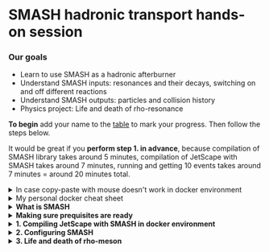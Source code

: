 # SMASH hadronic transport hands-on session

### Our goals
 - Learn to use SMASH as a hadronic afterburner
 - Understand SMASH inputs: resonances and their decays, switching on and off different reactions
 - Understand SMASH outputs: particles and collision history
 - Physics project: Life and death of rho-resonance

**To begin** add your name to the [table](https://docs.google.com/spreadsheets/d/e/2PACX-1vTo_TeWIkXPCh4PBpLBNZac_pkB6pao6ynenWf2RNMZDHjeT4O1Mg3xBPx6nkitxthQq7GRothvNjCC/pubhtml) to mark your progress.
Then follow the steps below.

It would be great if you **perform step 1. in advance**,
because compilation of SMASH library takes around 5 minutes, compilation
of JetScape with SMASH takes around 7 minutes, running and getting 10 events takes
around 7 minutes = around 20 minutes total.

<details><summary> In case copy-paste with mouse doesn't work in docker environment </summary>
<p>
I had this annoying problem that mouse selection, copying, and pasting do not work properly in
the docker terminal. Here is how I solved it:

```bash
  echo "xterm*selectToClipboard: true" > ~/.Xdefaults
```

</p>
</details>

<details><summary> My personal docker cheat sheet </summary>
<p>

I'm not an active docker user, so here I assemble commands that were useful for me:

```bash
  docker container ls -a        # List all containers
  docker system prune           # Remove all the stopped containers
  docker start -ai myJetscape   # Start JETSCAPE docker again after exiting

  # run JETSCAPE container on linux
  docker run -it -v ~/jetscape-docker:/home/jetscape-user --name myJetscape --user $(id -u):$(id -g) jetscape/base:v1.4

  # run JETSCAPE container on MAC
  docker run -it -v ~/jetscape-docker:/home/jetscape-user --name myJetscape jetscape/base:v1.4
```

</p>
</details>


<details><summary><b> What is SMASH </b></summary>
<p>

SMASH is a hadronic transport code. In JETSCAPE it simulates multiple hadron-hadron scatterings
in the final dilute stage of the fireball evolution. Observables affected by the afterburner
are baryon spectra and flow, as well as resonance production.

Look at the visualization at the [official SMASH webpage](https://smash-transport.github.io/).

</p>
</details>



<details><summary><b> Making sure prequisites are ready </b></summary>
<p>

I assume that you have followed the [general school instructions](https://github.com/JETSCAPE/SummerSchool2021/blob/master/README.md)
 and have docker installed. You really need docker to proceed.

Before we begin our session, please make sure all the code packages are already
in the correct place on your computer. You should have a `jetscape-docker`
folder under your home directory. Try to list the folder inside
`jetscape-docker` with the following command,

```bash
ls ~/jetscape-docker
```

You need to make sure the following folders are present,

* JETSCAPE
* SummerSchool2021

Try the following command to make sure you are ready

```bash
    docker start -ai myJetscape
```
</p>
</details>

<details><summary><b> 1. Compiling JetScape with SMASH in docker environment </b></summary>
<p>

Go to the docker environment. If you didn't start it yet, start by

```bash
  docker start -ai myJetscape
```

Compiling JetScape with MUSIC + iSS + SMASH:

```bash
cd jetscape-docker/JETSCAPE/external_packages

# Download MUSIC hydrodynamics, iSS particle sampler, EoS tables
./get_music.sh
./get_iSS.sh
./get_freestream-milne.sh
./get_lbtTab.sh

# Downloading SMASH and compiling SMASH as library
# This takes around 5 minutes on laptop
./get_smash.sh

cd jetscape-docker/JETSCAPE/build
cmake .. -DUSE_MUSIC=ON -DUSE_ISS=ON -DUSE_SMASH=ON

# Compiles JetScape+MUSIC+SMASH
# This takes around 7 minutes on laptop
# The number after j means number of cores, adjust according to available computing power
make -j2
```

Let us run JETSCAPE with SMASH

```bash
cd ~/jetscape-docker/JETSCAPE/build

# Creating output directory with this specific name is important, otherwise you get a crash
mkdir smash_output

# The argument is a JetScape configuration file
./runJetscape ../../SummerSchool2021/Jul22_Transport/jetscape_user_AuAu200.xml
```

While the code is running we explore the way SMASH is configured.

</p>
</details>


<details><summary><b> 2. Configuring SMASH </b></summary>
<p>

 Let us have a look at the JetScape configuration file `SummerSchool2021/Jul22_Transport/jetscape_user_AuAu200.xml`:
 <img src="pics/jetscape-config-SMASH.png" alt="1" width="800"/>


 From the JetScape configuration one can only set the end time of the simulation
 and switch off all collisions. Detailed SMASH configuration is in the
 SMASH config files. They are described in detail in [SMASH user guide](http://theory.gsi.de/~smash/userguide/1.8/).
 In this tutorial we look at some of the options.

 Let's look at the SMASH config file `SummerSchool2021/Jul22_Transport/smash_config.yaml`:
 <img src="pics/smash_config.png" alt="1" width="800"/>


 Focusing on the Output section:

  ```yaml
    Output:
        Output_Interval: 1.0
        Particles:
            Format:          ["Oscar2013"]
  ```

  This means that SMASH is going to print out all the particles in
  Oscar2013 format (a simple human readable text), and if it is required to
  print out particles in the middle of the simulation, it will do so every 1.0 fm/c.
  By default SMASH will print out only particles in the end of the simulation.
  To make it actually print out particles every 1 fm/c we need to supply our config with
  an additional `Only_Final: No` option.

  ```yaml
    Output:
        Output_Interval: 1.0
        Particles:
            Format:          ["Oscar2013"]
            Only_Final:      No
  ```

**Check out particles and decaymodes files**
----

In the `SummerSchool2021/Jul22_Transport` folder look at `particles.txt` and `decaymodes.txt`.
The file `particles.txt` is the list of all hadrons used in the simulations:
 <img src="pics/particles.png" alt="1" width="800"/>

The file `decaymodes.txt` is the list of resonance decaymodes.
 <img src="pics/decaymodes.png" alt="1" width="800"/>

Both files can be edited without recompiling the code. This
is a useful opportunity when you, for example, study resonance production
and want to vary branching ratios into of decays into this resonance, or
of decays of the resonance.


**Let's look at the results of our simulations**
----

  The SMASH output is in the `smash_output` folder.
  If you followed previous instructions and the luck is on your side then there are 4 files in the folder:
  ```
  particles_binary.bin
  collisions_binary.bin
  particle_lists.oscar
  full_event_history.oscar
  ```

  The files (`particles_binary.bin` and `particle_lists.oscar`) as well as
  (`collisions_binary.bin` and `full_event_history.oscar`) contain the same information, but
  in different formats. Oscar files are human-readable and bin files are binary. SMASH can also
  generate outputs in ROOT, vtk, hepmc formats.
  Let's look at the contents of particle_lists.oscar, you should see something like this:

  ```bash
   #!OSCAR2013 particle_lists t x y z mass p0 px py pz pdg ID charge
   # Units: fm fm fm fm GeV GeV GeV GeV GeV none none e
   # SMASH-1.8
   # event 1 out 470
   200 -106.204 58.1653 -14.4014 0.938 1.26645138 -0.746754441 0.397353787 -0.092319454 2112 2364 0
   200 104.02 39.1754 98.0998 0.938 1.4867404 0.782602686 0.334508298 0.778582208 2212 907 1
   200 15.7665 -21.8512 -137.847 0.938 1.34280422 0.101448745 -0.118439561 -0.948134694 2212 2344 1
   ...
  ```

  In principle you can analyse these results using your favourite way to write scripts.
  In the [2020 SMASH tutorial](https://github.com/JETSCAPE/SummerSchool2020/tree/master/SMASH_session)
  I suggested a quick and easy way to use ROOT output for analysis.
  In this tutorial, I would like to take advantage of the SMASH analysis suite, that reads in binary output.
  Original [SMASH analysis suite](https://github.com/smash-transport/smash-analysis) is in python2,
  so I had to update scripts to python3 and put them into the `SummerSchool2021/Jul22_Transport` folder
  to be compatible with docker environment.

</p>
</details>



<details><summary><b> 3. Life and death of rho-meson </b></summary>
<p>

Some questions to explore:
----

1. What reactions create and destroy ρ⁰ in SMASH? Which of these reactions are more important and which less?
2. Are the producing and destroying reactions in equilibrium or not?
3. How many of ρ⁰ resonances sampled from hydro end up in the detector?
4. When and where are the detectable ρ⁰ typically born? typically decay?
5. How many ρ⁰ get excited to higher mass resonances, which decay into something else?
6. How important is regeneration (π⁺π⁻ -> ρ⁰) for the detected ρ⁰ yield
7. How important are 2 ↔ 2 reactions compared to 1 ↔ 2 for ρ⁰ production?
8. Your own research question, please suggest them in the chat

Analyzing the output of SMASH
----

```bash
TRANSPORT_WORKSHOP_FOLDER="../../SummerSchool2021/Jul22_Transport/"
RESULTS_FOLDER="./results/"
mkdir -p $RESULTS_FOLDER

# Test that scripts read the binary fine
python $TRANSPORT_WORKSHOP_FOLDER/quick_read.py smash_output/collisions_binary.bin

# Run reaction counter
python ${TRANSPORT_WORKSHOP_FOLDER}/count_reactions.py --production ρ⁰ \
       ${RESULTS_FOLDER}/reaction_rates_output_midrapidity.txt \
       ${RESULTS_FOLDER}/production_output_midrapidity.txt \
       "π⁺,π⁻:ρ⁰|π⁺,ρ⁰:a₁(1260)⁺|π⁻,ρ⁰:a₁(1260)⁻|π⁰,ρ⁰:h₁(1170)|π⁰,ρ⁰:ω" \
       1.0  ${TRANSPORT_WORKSHOP_FOLDER}/dummy_config.yaml \
       ./smash_output/collisions_binary.bin

# Count multiplicity versus time
python ${TRANSPORT_WORKSHOP_FOLDER}/multiplicity_vs_time.py \
       ${RESULTS_FOLDER}/multiplicity_vs_time_midrapidity.txt \
       "π⁺,π⁻,p,ρ⁰" \
       ${TRANSPORT_WORKSHOP_FOLDER}/dummy_config.yaml \
       ./smash_output/particles_binary.bin

# Analyze collision graph: record destiny of resonances and find detectable one
cd $RESULTS_FOLDER
python ${TRANSPORT_WORKSHOP_FOLDER}/collision_graph_analysis.py \
       ./smash_output/collisions_binary.bin
```

These analyzed results are collected in one folder. Select one question
above and answer it using them. You might need to slightly modify the analysis scripts.
As an example of interesting physics information obtained from this analysis
let me show the "destiny" plot of rho0 resonances:

**Outside of docker environment** run this plotting script

```bash
cd ~/jetscape-docker/JETSCAPE/build
python3 ../../SummerSchool2021/Jul22_Transport/la_destiny_sankey.py ./results/destiny_matrix.txt
```

What are the conclusions from this plot?
What questions were you able/not able to answer? Why?

</p>
</details>
